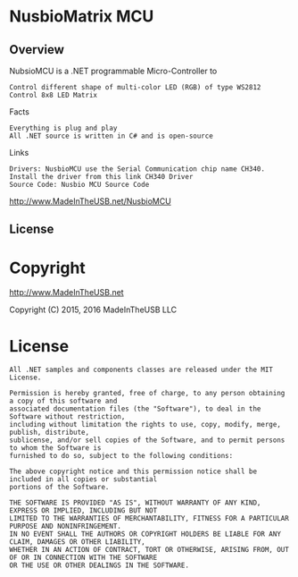 # NusbioMatrix MCU

## Overview

 NubsioMCU is a .NET programmable Micro-Controller to

    Control different shape of multi-color LED (RGB) of type WS2812
    Control 8x8 LED Matrix

Facts

    Everything is plug and play
    All .NET source is written in C# and is open-source

Links

    Drivers: NusbioMCU use the Serial Communication chip name CH340. Install the driver from this link CH340 Driver
    Source Code: Nusbio MCU Source Code

http://www.MadeInTheUSB.net/NusbioMCU

## License

# Copyright

http://www.MadeInTheUSB.net

Copyright (C) 2015, 2016 MadeInTheUSB LLC

# License 

    All .NET samples and components classes are released under the MIT License.

    Permission is hereby granted, free of charge, to any person obtaining a copy of this software and 
    associated documentation files (the "Software"), to deal in the Software without restriction, 
    including without limitation the rights to use, copy, modify, merge, publish, distribute, 
    sublicense, and/or sell copies of the Software, and to permit persons to whom the Software is 
    furnished to do so, subject to the following conditions:

    The above copyright notice and this permission notice shall be included in all copies or substantial 
    portions of the Software.

    THE SOFTWARE IS PROVIDED "AS IS", WITHOUT WARRANTY OF ANY KIND, EXPRESS OR IMPLIED, INCLUDING BUT NOT 
    LIMITED TO THE WARRANTIES OF MERCHANTABILITY, FITNESS FOR A PARTICULAR PURPOSE AND NONINFRINGEMENT. 
    IN NO EVENT SHALL THE AUTHORS OR COPYRIGHT HOLDERS BE LIABLE FOR ANY CLAIM, DAMAGES OR OTHER LIABILITY, 
    WHETHER IN AN ACTION OF CONTRACT, TORT OR OTHERWISE, ARISING FROM, OUT OF OR IN CONNECTION WITH THE SOFTWARE 
    OR THE USE OR OTHER DEALINGS IN THE SOFTWARE.

